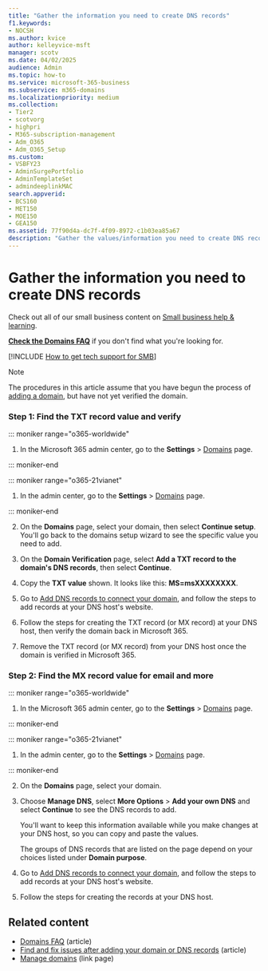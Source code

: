 ```yaml
---
title: "Gather the information you need to create DNS records"
f1.keywords:
- NOCSH
ms.author: kvice
author: kelleyvice-msft
manager: scotv
ms.date: 04/02/2025
audience: Admin
ms.topic: how-to
ms.service: microsoft-365-business
ms.subservice: m365-domains
ms.localizationpriority: medium
ms.collection: 
- Tier2
- scotvorg
- highpri
- M365-subscription-management
- Adm_O365
- Adm_O365_Setup
ms.custom: 
- VSBFY23
- AdminSurgePortfolio
- AdminTemplateSet
- admindeeplinkMAC
search.appverid:
- BCS160
- MET150
- MOE150
- GEA150
ms.assetid: 77f90d4a-dc7f-4f09-8972-c1b03ea85a67
description: "Gather the values/information you need to create DNS records to connect your domain to your Microsoft 365 subscription."
---
```


# Gather the information you need to create DNS records

Check out all of our small business content on [Small business help & learning](https://go.microsoft.com/fwlink/?linkid=2224585).

 **[Check the Domains FAQ](../setup/domains-faq.yml)** if you don't find what you're looking for. 

[!INCLUDE [How to get tech support for SMB](../../includes/smb-how-to-get-tech-support.md)]

> [!NOTE]
> The procedures in this article assume that you have begun the process of [adding a domain](/admin/setup/add-domain#add-a-domain), but have not yet verified the domain.
  
### Step 1: Find the TXT record value and verify

::: moniker range="o365-worldwide"

1. In the Microsoft 365 admin center, go to the **Settings** \> <a href="https://go.microsoft.com/fwlink/p/?linkid=834818" target="_blank">Domains</a> page.

::: moniker-end

::: moniker range="o365-21vianet"

1. In the admin center, go to the **Settings** > <a href="https://go.microsoft.com/fwlink/p/?linkid=2007048" target="_blank">Domains</a> page.

::: moniker-end
    
2. On the **Domains** page, select your domain, then select **Continue setup**. You'll go back to the domains setup wizard to see the specific value you need to add.
    
3. On the **Domain Verification** page, select **Add a TXT record to the domain's DNS records**, then select **Continue**.
    
4. Copy the **TXT value** shown. It looks like this: **MS=msXXXXXXXX**. 
    
5. Go to [Add DNS records to connect your domain](create-dns-records-at-any-dns-hosting-provider.md), and follow the steps to add records at your DNS host's website.
    
6. Follow the steps for creating the TXT record (or MX record) at your DNS host, then verify the domain back in Microsoft 365.

7. Remove the TXT record (or MX record) from your DNS host once the domain is verified in Microsoft 365.
    
### Step 2: Find the MX record value for email and more

::: moniker range="o365-worldwide"

1. In the Microsoft 365 admin center, go to the **Settings** \> <a href="https://go.microsoft.com/fwlink/p/?linkid=834818" target="_blank">Domains</a> page.

::: moniker-end

::: moniker range="o365-21vianet"

1. In the admin center, go to the **Settings** > <a href="https://go.microsoft.com/fwlink/p/?linkid=2007048" target="_blank">Domains</a> page.

::: moniker-end
    
2. On the **Domains** page, select your domain.
    
3. Choose  **Manage DNS**, select **More Options** > **Add your own DNS** and select **Continue** to see the DNS records to add.
    
    You'll want to keep this information available while you make changes at your DNS host, so you can copy and paste the values.
    
    The groups of DNS records that are listed on the page depend on your choices listed under **Domain purpose**.
    
4. Go to [Add DNS records to connect your domain](create-dns-records-at-any-dns-hosting-provider.md), and follow the steps to add records at your DNS host's website.

5. Follow the steps for creating the records at your DNS host.

## Related content

- [Domains FAQ](../setup/domains-faq.yml) (article)
- [Find and fix issues after adding your domain or DNS records](find-and-fix-issues.md) (article)
- [Manage domains](/admin) (link page)
